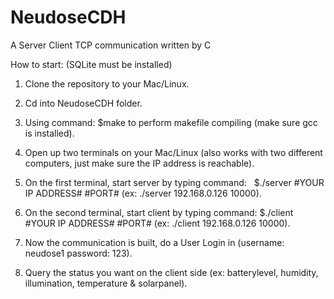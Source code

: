 # NeudoseCDH
A Server Client TCP communication written by C

How to start: (SQLite must be installed)

1. Clone the repository to your Mac/Linux.

2. Cd into NeudoseCDH folder.

3. Using command:   $make     to perform makefile compiling (make sure gcc is installed).

4. Open up two terminals on your Mac/Linux (also works with two different computers, just make sure the IP address is reachable).

5. On the first terminal, start server by typing command:     $./server #YOUR IP ADDRESS# #PORT# 
(ex:  ./server 192.168.0.126 10000).

6. On the second terminal, start client by typing command:    $./client #YOUR IP ADDRESS# #PORT# 
(ex:  ./client 192.168.0.126 10000).

6. Now the communication is built, do a User Login in (username: neudose1  password: 123).

7. Query the status you want on the client side (ex: batterylevel, humidity, illumination, temperature & solarpanel).
